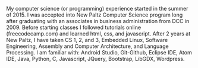  

My computer science (or programming) experience started in the summer of 2015.  I was accepted into New Paltz Computer Science program long after graduating with an associates in business administration from DCC in 2009.  Before starting classes I followed tutorials online (freecodecamp.com) and learned html, css, and javascript.  After 2 years at New Paltz, I have taken CS 1, 2, and 3, Embedded Linux, Software Engineering, Assembly and Computer Architecture, and Language Processing.  I am familiar with: Android Studio, Git-Github, Eclipse IDE, Atom IDE, Java, Python, C, Javascript, JQuery, Bootstrap, LibGDX, Wordpress.